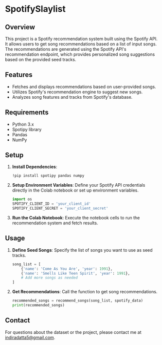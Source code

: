 # SpotifySlaylist


## Overview

This project is a Spotify recommendation system built using the Spotify API. It allows users to get song recommendations based on a list of input songs. The recommendations are generated using the Spotify API's recommendation endpoint, which provides personalized song suggestions based on the provided seed tracks.

## Features

- Fetches and displays recommendations based on user-provided songs.
- Utilizes Spotify's recommendation engine to suggest new songs.
- Analyzes song features and tracks from Spotify's database.

## Requirements

- Python 3.x
- Spotipy library
- Pandas
- NumPy

## Setup

1. **Install Dependencies**:
    ```bash
    !pip install spotipy pandas numpy
    ```

2. **Setup Environment Variables**:
    Define your Spotify API credentials directly in the Colab notebook or set up environment variables.

    ```python
    import os
    SPOTIFY_CLIENT_ID = 'your_client_id'
    SPOTIFY_CLIENT_SECRET = 'your_client_secret'
    ```

3. **Run the Colab Notebook**:
    Execute the notebook cells to run the recommendation system and fetch results.

## Usage

1. **Define Seed Songs**:
    Specify the list of songs you want to use as seed tracks.

    ```python
    song_list = [
        {'name': 'Come As You Are', 'year': 1991},
        {'name': 'Smells Like Teen Spirit', 'year': 1991},
        # Add more songs as needed
    ]
    ```

2. **Get Recommendations**:
    Call the function to get song recommendations.

    ```python
    recommended_songs = recommend_songs(song_list, spotify_data)
    print(recommended_songs)
    ```

## Contact

For questions about the dataset or the project, please contact me at [indiradatta5@gmail.com](mailto:indiradatta5@gmail.com).

